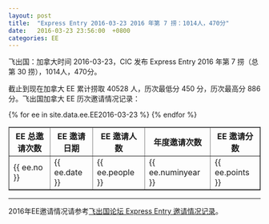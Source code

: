 ```yaml
---
layout: post
title:  "Express Entry 2016-03-23 2016 年第 7 捞：1014人，470分"
date:   2016-03-23 23:56:00  +0800
categories: EE
---
```


飞出国：加拿大时间 2016-03-23，CIC 发布 Express Entry 2016 年第 7 捞（总第 30 捞），1014人，470分。

截止到现在加拿大 EE 累计捞取 40528 人，历次最低分 450 分，历次最高分 886分。飞出国加拿大 EE 历次邀请情况记录：

<table border = "1" cellpadding="1" cellspacing="0">
  <tr>
    <th>EE 总邀请次数</th>
    <th>EE 邀请日期</th>
    <th>EE 邀请人数</th>
    <th>年度邀请次数</th>
    <th>EE 邀请分数</th>
  </tr>
{% for ee in site.data.ee.EE2016-03-23 %}
<tr>
<td> {{ ee.no }} </td>
<td> {{ ee.date }} </td>
<td> {{ ee.people }} </td>
<td> {{ ee.numinyear }} </td>
<td> {{ ee.points }} </td>
</tr>
{% endfor %}
</table>

------

2016年EE邀请情况请参考<a href="http://bbs.fcgvisa.com/t/2016-express-entry-ita-ee/9588" target="_blank">飞出国论坛 Express Entry 邀请情况记录</a>。